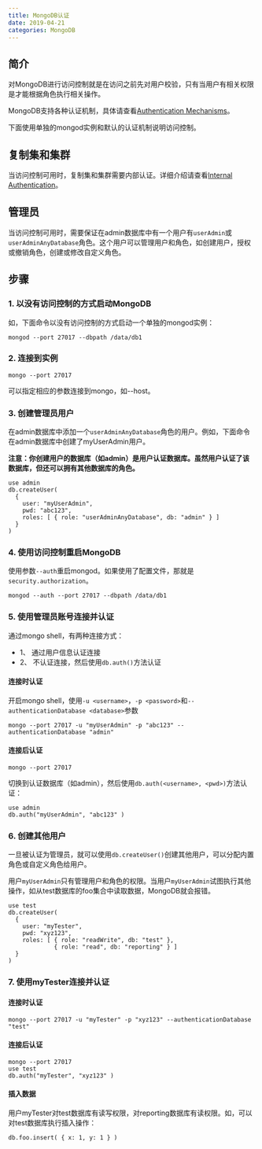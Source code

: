 ```yaml
---
title: MongoDB认证
date: 2019-04-21
categories: MongoDB
---
```


## 简介

对MongoDB进行访问控制就是在访问之前先对用户校验，只有当用户有相关权限是才能根据角色执行相关操作。

MongoDB支持各种认证机制，具体请查看[Authentication Mechanisms](https://docs.mongodb.com/manual/core/authentication-mechanisms/)。

下面使用单独的mongod实例和默认的认证机制说明访问控制。

## 复制集和集群

当访问控制可用时，复制集和集群需要内部认证。详细介绍请查看[Internal Authentication](https://docs.mongodb.com/manual/core/security-internal-authentication/)。

## 管理员

当访问控制可用时，需要保证在admin数据库中有一个用户有`userAdmin`或`userAdminAnyDatabase`角色。这个用户可以管理用户和角色，如创建用户，授权或撤销角色，创建或修改自定义角色。

## 步骤

### 1. 以没有访问控制的方式启动MongoDB

如，下面命令以没有访问控制的方式启动一个单独的mongod实例：

`mongod --port 27017 --dbpath /data/db1`

### 2. 连接到实例

`mongo --port 27017`

可以指定相应的参数连接到mongo，如--host。

### 3. 创建管理员用户

在admin数据库中添加一个`userAdminAnyDatabase`角色的用户。例如，下面命令在admin数据库中创建了myUserAdmin用户。

**注意：你创建用户的数据库（如admin）是用户认证数据库。虽然用户认证了该数据库，但还可以拥有其他数据库的角色。**
```
use admin
db.createUser(
  {
    user: "myUserAdmin",
    pwd: "abc123",
    roles: [ { role: "userAdminAnyDatabase", db: "admin" } ]
  }
)
```

### 4. 使用访问控制重启MongoDB

使用参数`--auth`重启mongod。如果使用了配置文件，那就是`security.authorization`。

`mongod --auth --port 27017 --dbpath /data/db1`

### 5. 使用管理员账号连接并认证

通过mongo shell，有两种连接方式：

+ 1、 通过用户信息认证连接
+ 2、 不认证连接，然后使用`db.auth()`方法认证

#### 连接时认证

开启mongo shell，使用`-u <username>`，`-p <password>`和`--authenticationDatabase <database>`参数

`mongo --port 27017 -u "myUserAdmin" -p "abc123" --authenticationDatabase "admin"`

#### 连接后认证

`mongo --port 27017`

切换到认证数据库（如admin），然后使用`db.auth(<username>, <pwd>)`方法认证：

```
use admin
db.auth("myUserAdmin", "abc123" )
```

### 6. 创建其他用户

一旦被认证为管理员，就可以使用`db.createUser()`创建其他用户，可以分配内置角色或自定义角色给用户。

用户`myUserAdmin`只有管理用户和角色的权限。当用户`myUserAdmin`试图执行其他操作，如从test数据库的foo集合中读取数据，MongoDB就会报错。

```
use test
db.createUser(
  {
    user: "myTester",
    pwd: "xyz123",
    roles: [ { role: "readWrite", db: "test" },
             { role: "read", db: "reporting" } ]
  }
)
```

### 7. 使用myTester连接并认证

#### 连接时认证

`mongo --port 27017 -u "myTester" -p "xyz123" --authenticationDatabase "test"`

#### 连接后认证

```
mongo --port 27017
use test
db.auth("myTester", "xyz123" )
```

#### 插入数据

用户myTester对test数据库有读写权限，对reporting数据库有读权限。如，可以对test数据库执行插入操作：

`db.foo.insert( { x: 1, y: 1 } )`
